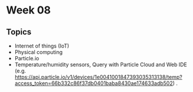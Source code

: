 # Week 08

 

## Topics

- Internet of things (IoT)
- Physical computing 
- Particle.io
- Temperature/humidity sensors, Query with Particle Cloud and Web IDE (e.g. https://api.particle.io/v1/devices/1e0041001847393035313138/temp?access_token=66b332c86f37db0401baba8430ae174633adb502) .





